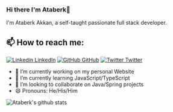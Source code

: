 ### Hi there I'm Ataberk👋
I'm Ataberk Akkan, a self-taught passionate full stack developer.<br>
## 📫 How to reach me: 
[![Linkedin](https://i.stack.imgur.com/gVE0j.png) LinkedIn](https://www.linkedin.com/in/ataberk-akkan-63374a208/) [![GitHub](https://i.stack.imgur.com/tskMh.png) GitHub](https://github.com/ataberkakkan) [![Twitter](http://i.imgur.com/wWzX9uB.png) Twitter](https://twitter.com/ataberkakkan13)
<!--
Here are some ideas to get you started:
- 🤔 I’m looking for help with ...
- 💬 Ask me about ...
- 📫 How to reach me: ...
- 😄 Pronouns: ...
- ⚡ Fun fact: ...
-->

- 🔭 I’m currently working on my personal Website
- 🌱 I’m currently learning JavaScript/TypeScript
- 👯 I’m looking to collaborate on Java/Spring projects
- 😄 Pronouns: He/His/Him



![Ataberk's github stats](https://github-readme-stats.vercel.app/api?username=ataberkakkan&show_icons=true&theme=dark)
<!-- ![Ataberk's most used languages](https://github-readme-stats.vercel.app/api/top-langs/?username=ataberkakkan&theme=dark) -->

<!---
ataberkakkan/ataberkakkan is a ✨ special ✨ repository because its `README.md` (this file) appears on your GitHub profile.
You can click the Preview link to take a look at your changes.
--->
